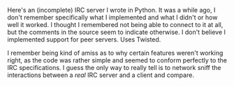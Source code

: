 Here's an (incomplete) IRC server I wrote in Python. It was a while ago, I don't remember specifically what I implemented and what I didn't or how well it worked. I thought I remembered not being able to connect to it at all, but the comments in the source seem to indicate otherwise. I don't believe I implemented support for peer servers. Uses Twisted.

I remember being kind of amiss as to why certain features weren't working right, as the code was rather simple and seemed to conform perfectly to the IRC specifications. I guess the only way to really tell is to network sniff the interactions between a <i>real</i> IRC server and a client and compare. 
